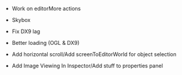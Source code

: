 - Work on editorMore actions

- Skybox

- Fix DX9 lag

- Better loading (OGL & DX9)

- Add horizontal scroll/Add screenToEditorWorld for object selection

- Add Image Viewing In Inspector/Add stuff to properties panel
